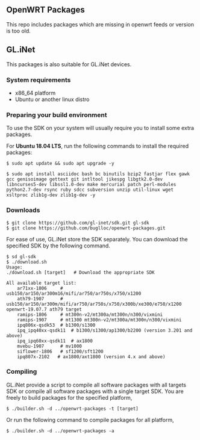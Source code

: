 ## OpenWRT Packages
This repo includes packages which are missing in openwrt feeds or version is too old.

## GL.iNet

This packages is also suitable for GL.iNet devices.

### System requirements

- x86_64 platform
- Ubuntu or another linux distro

### Preparing your build environment

To use the SDK on your system will usually require you to install some extra packages.

For **Ubuntu 18.04 LTS**, run the following commands to install the required packages:

```
$ sudo apt update && sudo apt upgrade -y
```
```
$ sudo apt install asciidoc bash bc binutils bzip2 fastjar flex gawk gcc genisoimage gettext git intltool jikespg libgtk2.0-dev libncurses5-dev libssl1.0-dev make mercurial patch perl-modules python2.7-dev rsync ruby sdcc subversion unzip util-linux wget xsltproc zlib1g-dev zlib1g-dev -y
```

### Downloads

```
$ git clone https://github.com/gl-inet/sdk.git gl-sdk
$ git clone https://github.com/buglloc/openwrt-packages.git
```

For ease of use, GL.iNet store the SDK separately. You can download the specified SDK by the following command.

```
$ sd gl-sdk
$ ./download.sh
Usage:
./download.sh [target]   # Download the appropriate SDK

All available target list:
    ar71xx-1806     # usb150/ar150/ar300m16/mifi/ar750/ar750s/x750/x1200
    ath79-1907      # usb150/ar150/ar300m/mifi/ar750/ar750s/x750/x300b/xe300/e750/x1200 openwrt-19.07.7 ath79 target
    ramips-1806     # mt300n-v2/mt300a/mt300n/n300/vixmini
    ramips-1907     # mt1300 mt300n-v2/mt300a/mt300n/n300/vixmini
    ipq806x-qsdk53  # b1300/s1300
    ipq_ipq40xx-qsdk11  # b1300/s1300/ap1300/b2200 (version 3.201 and above)
    ipq_ipq60xx-qsdk11  # ax1800
    mvebu-1907      # mv1000
    siflower-1806   # sf1200/sft1200
    ipq807x-2102   # ax1800/axt1800 (version 4.x and above)
```

### Compiling
GL.iNet provide a script to compile all software packages with all targets SDK or compile all software packages with a single target SDK. You are freely to build packages for the specified platform,

```
$ ./builder.sh -d ../openwrt-packages -t [target]
```

Or run the following command to compile packages for all platform,

```
$ ./builder.sh -d ../openwrt-packages -a
```
